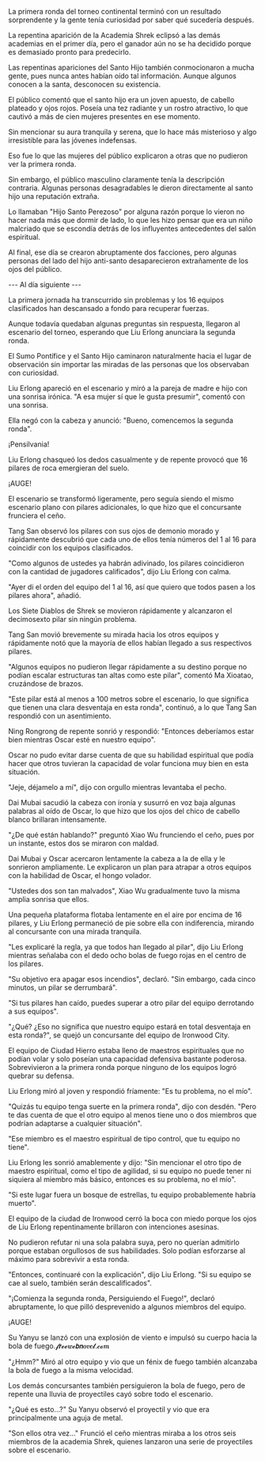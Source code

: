 
La primera ronda del torneo continental terminó con un resultado sorprendente y la gente tenía curiosidad por saber qué sucedería después.

La repentina aparición de la Academia Shrek eclipsó a las demás academias en el primer día, pero el ganador aún no se ha decidido porque es demasiado pronto para predecirlo.

Las repentinas apariciones del Santo Hijo también conmocionaron a mucha gente, pues nunca antes habían oído tal información. Aunque algunos conocen a la santa, desconocen su existencia.

El público comentó que el santo hijo era un joven apuesto, de cabello plateado y ojos rojos. Poseía una tez radiante y un rostro atractivo, lo que cautivó a más de cien mujeres presentes en ese momento.

Sin mencionar su aura tranquila y serena, que lo hace más misterioso y algo irresistible para las jóvenes indefensas.

Eso fue lo que las mujeres del público explicaron a otras que no pudieron ver la primera ronda.

Sin embargo, el público masculino claramente tenía la descripción contraria. Algunas personas desagradables le dieron directamente al santo hijo una reputación extraña.

Lo llamaban "Hijo Santo Perezoso" por alguna razón porque lo vieron no hacer nada más que dormir de lado, lo que les hizo pensar que era un niño malcriado que se escondía detrás de los influyentes antecedentes del salón espiritual.

Al final, ese día se crearon abruptamente dos facciones, pero algunas personas del lado del hijo anti-santo desaparecieron extrañamente de los ojos del público.

--- Al día siguiente ---

La primera jornada ha transcurrido sin problemas y los 16 equipos clasificados han descansado a fondo para recuperar fuerzas.

Aunque todavía quedaban algunas preguntas sin respuesta, llegaron al escenario del torneo, esperando que Liu Erlong anunciara la segunda ronda.

El Sumo Pontífice y el Santo Hijo caminaron naturalmente hacia el lugar de observación sin importar las miradas de las personas que los observaban con curiosidad.

Liu Erlong apareció en el escenario y miró a la pareja de madre e hijo con una sonrisa irónica. "A esa mujer sí que le gusta presumir", comentó con una sonrisa.

Ella negó con la cabeza y anunció: "Bueno, comencemos la segunda ronda".

¡Pensilvania!

Liu Erlong chasqueó los dedos casualmente y de repente provocó que 16 pilares de roca emergieran del suelo.

¡AUGE!

El escenario se transformó ligeramente, pero seguía siendo el mismo escenario plano con pilares adicionales, lo que hizo que el concursante frunciera el ceño.

Tang San observó los pilares con sus ojos de demonio morado y rápidamente descubrió que cada uno de ellos tenía números del 1 al 16 para coincidir con los equipos clasificados.

"Como algunos de ustedes ya habrán adivinado, los pilares coincidieron con la cantidad de jugadores calificados", dijo Liu Erlong con calma.

"Ayer di el orden del equipo del 1 al 16, así que quiero que todos pasen a los pilares ahora", añadió.

Los Siete Diablos de Shrek se movieron rápidamente y alcanzaron el decimosexto pilar sin ningún problema.

Tang San movió brevemente su mirada hacia los otros equipos y rápidamente notó que la mayoría de ellos habían llegado a sus respectivos pilares.

"Algunos equipos no pudieron llegar rápidamente a su destino porque no podían escalar estructuras tan altas como este pilar", comentó Ma Xioatao, cruzándose de brazos.

"Este pilar está al menos a 100 metros sobre el escenario, lo que significa que tienen una clara desventaja en esta ronda", continuó, a lo que Tang San respondió con un asentimiento.

Ning Rongrong de repente sonrió y respondió: "Entonces deberíamos estar bien mientras Oscar esté en nuestro equipo".

Oscar no pudo evitar darse cuenta de que su habilidad espiritual que podía hacer que otros tuvieran la capacidad de volar funciona muy bien en esta situación.

"Jeje, déjamelo a mí", dijo con orgullo mientras levantaba el pecho.

Dai Mubai sacudió la cabeza con ironía y susurró en voz baja algunas palabras al oído de Oscar, lo que hizo que los ojos del chico de cabello blanco brillaran intensamente.

"¿De qué están hablando?" preguntó Xiao Wu frunciendo el ceño, pues por un instante, estos dos se miraron con maldad.

Dai Mubai y Oscar acercaron lentamente la cabeza a la de ella y le sonrieron ampliamente. Le explicaron un plan para atrapar a otros equipos con la habilidad de Oscar, el hongo volador.

"Ustedes dos son tan malvados", Xiao Wu gradualmente tuvo la misma amplia sonrisa que ellos.

Una pequeña plataforma flotaba lentamente en el aire por encima de 16 pilares, y Liu Erlong permaneció de pie sobre ella con indiferencia, mirando al concursante con una mirada tranquila.

"Les explicaré la regla, ya que todos han llegado al pilar", dijo Liu Erlong mientras señalaba con el dedo ocho bolas de fuego rojas en el centro de los pilares.

"Su objetivo era apagar esos incendios", declaró. "Sin embargo, cada cinco minutos, un pilar se derrumbará".

"Si tus pilares han caído, puedes superar a otro pilar del equipo derrotando a sus equipos".

"¿Qué? ¿Eso no significa que nuestro equipo estará en total desventaja en esta ronda?", se quejó un concursante del equipo de Ironwood City.

El equipo de Ciudad Hierro estaba lleno de maestros espirituales que no podían volar y solo poseían una capacidad defensiva bastante poderosa. Sobrevivieron a la primera ronda porque ninguno de los equipos logró quebrar su defensa.

Liu Erlong miró al joven y respondió fríamente: "Es tu problema, no el mío".

"Quizás tu equipo tenga suerte en la primera ronda", dijo con desdén. "Pero te das cuenta de que el otro equipo al menos tiene uno o dos miembros que podrían adaptarse a cualquier situación".

"Ese miembro es el maestro espiritual de tipo control, que tu equipo no tiene".

Liu Erlong les sonrió amablemente y dijo: "Sin mencionar el otro tipo de maestro espiritual, como el tipo de agilidad, si su equipo no puede tener ni siquiera al miembro más básico, entonces es su problema, no el mío".

"Si este lugar fuera un bosque de estrellas, tu equipo probablemente habría muerto".

El equipo de la ciudad de Ironwood cerró la boca con miedo porque los ojos de Liu Erlong repentinamente brillaron con intenciones asesinas.

No pudieron refutar ni una sola palabra suya, pero no querían admitirlo porque estaban orgullosos de sus habilidades. Solo podían esforzarse al máximo para sobrevivir a esta ronda.

"Entonces, continuaré con la explicación", dijo Liu Erlong. "Si su equipo se cae al suelo, también serán descalificados".

"¡Comienza la segunda ronda, Persiguiendo el Fuego!", declaró abruptamente, lo que pilló desprevenido a algunos miembros del equipo.

¡AUGE!

Su Yanyu se lanzó con una explosión de viento e impulsó su cuerpo hacia la bola de fuego.𝓯𝙧𝓮𝓮𝒘𝓮𝙗𝙣𝒐𝒗𝒆𝓵.𝓬𝓸𝒎

"¿Hmm?" Miró al otro equipo y vio que un fénix de fuego también alcanzaba la bola de fuego a la misma velocidad.

Los demás concursantes también persiguieron la bola de fuego, pero de repente una lluvia de proyectiles cayó sobre todo el escenario.

"¿Qué es esto…?" Su Yanyu observó el proyectil y vio que era principalmente una aguja de metal.

"Son ellos otra vez..." Frunció el ceño mientras miraba a los otros seis miembros de la academia Shrek, quienes lanzaron una serie de proyectiles sobre el escenario.